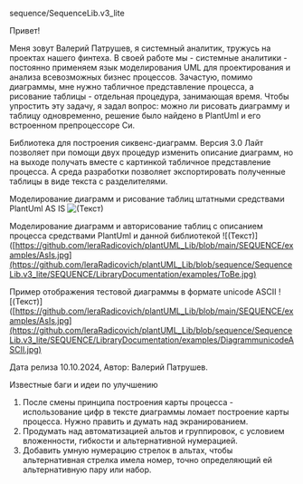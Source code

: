 sequence/SequenceLib.v3_lite

Привет!

Меня зовут Валерий Патрушев, я системный аналитик, тружусь на проектах нашего финтеха.
В своей работе мы - системные аналитики - постоянно применяем язык моделирования UML для проектирования и анализа всевозможных бизнес процессов.
Зачастую, помимо диаграммы, мне нужно табличное представление процесса, а рисование таблицы - отдельная процедура, занимающая время.
Чтобы упростить эту задачу, я задал вопрос: можно ли рисовать диаграмму и таблицу одновременно, решение было найдено в PlantUml и его встроенном препроцессоре Си.

Библиотека для построения сиквенс-диаграмм. Версия 3.0 Лайт позволяет при помощи двух процедур изменить описание диаграмм, но на выходе получать вместе с картинкой
табличное представление процесса. А среда разработки позволяет экспортировать полученные таблицы в виде текста с разделителями.

Моделирование диаграмм и рисование таблиц штатными средствами PlantUml AS IS
![(Текст)]([https://github.com/leraRadicovich/plantUML_Lib/blob/main/SEQUENCE/examples/AsIs.jpg](https://github.com/leraRadicovich/plantUML_Lib/blob/sequence/SequenceLib.v3_lite/SEQUENCE/LibraryDocumentation/examples/AsIs.jpg))

Моделирование диаграмм и авторисование таблиц с описанием процесса средствами PlantUml и данной библиотекой
![(Текст)]([https://github.com/leraRadicovich/plantUML_Lib/blob/main/SEQUENCE/examples/AsIs.jpg](https://github.com/leraRadicovich/plantUML_Lib/blob/sequence/SequenceLib.v3_lite/SEQUENCE/LibraryDocumentation/examples/ToBe.jpg)

Пример отображения тестовой диаграммы в формате unicode ASCII
![(Текст)]([https://github.com/leraRadicovich/plantUML_Lib/blob/main/SEQUENCE/examples/AsIs.jpg](https://github.com/leraRadicovich/plantUML_Lib/blob/sequence/SequenceLib.v3_lite/SEQUENCE/LibraryDocumentation/examples/DiagrammunicodeASCII.jpg)

Дата релиза 10.10.2024, Автор: Валерий Патрушев.

Известные баги и идеи по улучшению
1. После смены принципа построения карты процесса - использование цифр в тексте диаграммы ломает построение карты процесса. Нужно править и думать над экранированием.
2. Продумать над автоматизацией альтов и группировок, с условием вложенности, гибкости и
   альтернативной нумерацией.
2. Добавить умную нумерацию стрелок в альтах, чтобы альтернативная стрелка имела номер, точно
   определяющий ей альтернативную пару или набор.
